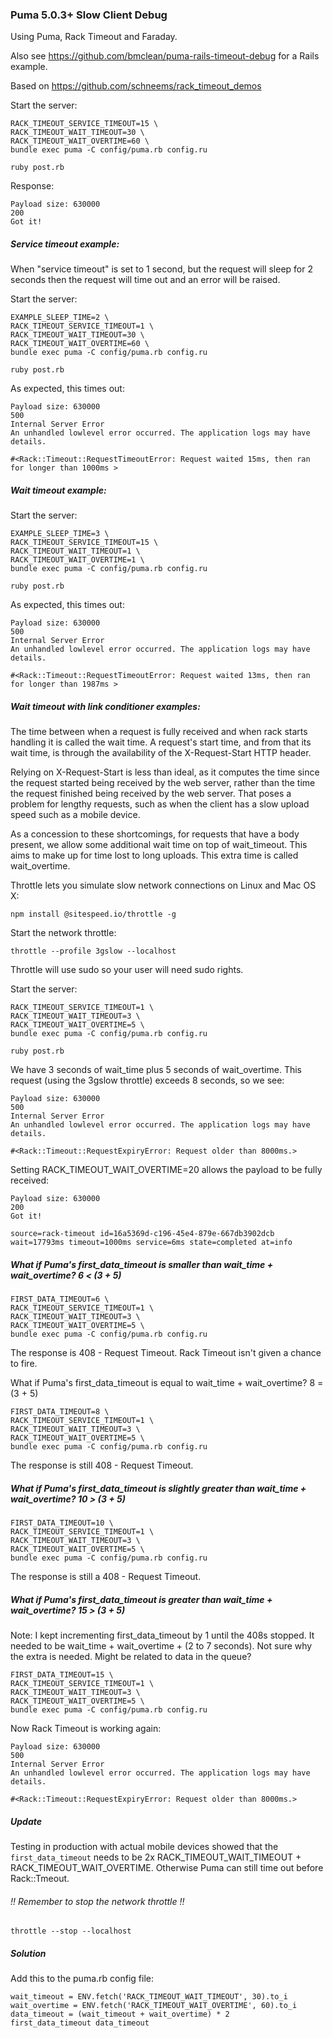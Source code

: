 ### Puma 5.0.3+ Slow Client Debug

Using Puma, Rack Timeout and Faraday.

Also see https://github.com/bmclean/puma-rails-timeout-debug for a Rails example.

Based on https://github.com/schneems/rack_timeout_demos

Start the server:

    RACK_TIMEOUT_SERVICE_TIMEOUT=15 \
    RACK_TIMEOUT_WAIT_TIMEOUT=30 \ 
    RACK_TIMEOUT_WAIT_OVERTIME=60 \
    bundle exec puma -C config/puma.rb config.ru

    ruby post.rb

Response:

    Payload size: 630000
    200
    Got it!

##### Service timeout example:

When "service timeout" is set to 1 second, but the request will sleep for 2 seconds then the request will time out and an error will be raised.

Start the server:

    EXAMPLE_SLEEP_TIME=2 \
    RACK_TIMEOUT_SERVICE_TIMEOUT=1 \
    RACK_TIMEOUT_WAIT_TIMEOUT=30 \
    RACK_TIMEOUT_WAIT_OVERTIME=60 \
    bundle exec puma -C config/puma.rb config.ru

    ruby post.rb

As expected, this times out:

    Payload size: 630000
    500
    Internal Server Error
    An unhandled lowlevel error occurred. The application logs may have details.

    #<Rack::Timeout::RequestTimeoutError: Request waited 15ms, then ran for longer than 1000ms >

##### Wait timeout example:

Start the server:

    EXAMPLE_SLEEP_TIME=3 \
    RACK_TIMEOUT_SERVICE_TIMEOUT=15 \
    RACK_TIMEOUT_WAIT_TIMEOUT=1 \
    RACK_TIMEOUT_WAIT_OVERTIME=1 \
    bundle exec puma -C config/puma.rb config.ru

    ruby post.rb

As expected, this times out:

    Payload size: 630000
    500
    Internal Server Error
    An unhandled lowlevel error occurred. The application logs may have details.

    #<Rack::Timeout::RequestTimeoutError: Request waited 13ms, then ran for longer than 1987ms >

##### Wait timeout with link conditioner examples:

The time between when a request is fully received and when rack starts handling it is called 
the wait time. A request's start time, and from that its wait time, is through the availability 
of the X-Request-Start HTTP header.

Relying on X-Request-Start is less than ideal, as it computes the time since the request started 
being received by the web server, rather than the time the request finished being received by the 
web server. That poses a problem for lengthy requests, such as when the client has a slow upload 
speed such as a mobile device.

As a concession to these shortcomings, for requests that have a body present, we allow some 
additional wait time on top of wait_timeout. This aims to make up for time lost to long 
uploads. This extra time is called wait_overtime.

Throttle lets you simulate slow network connections on Linux and Mac OS X:   

    npm install @sitespeed.io/throttle -g

Start the network throttle:

    throttle --profile 3gslow --localhost

Throttle will use sudo so your user will need sudo rights.

Start the server:

    RACK_TIMEOUT_SERVICE_TIMEOUT=1 \
    RACK_TIMEOUT_WAIT_TIMEOUT=3 \
    RACK_TIMEOUT_WAIT_OVERTIME=5 \
    bundle exec puma -C config/puma.rb config.ru

    ruby post.rb

We have 3 seconds of wait_time plus 5 seconds of wait_overtime.
This request (using the 3gslow throttle) exceeds 8 seconds, so we see:

    Payload size: 630000
    500
    Internal Server Error
    An unhandled lowlevel error occurred. The application logs may have details.

    #<Rack::Timeout::RequestExpiryError: Request older than 8000ms.>

Setting RACK_TIMEOUT_WAIT_OVERTIME=20 allows the payload to be fully received:

    Payload size: 630000
    200
    Got it!

    source=rack-timeout id=16a5369d-c196-45e4-879e-667db3902dcb wait=17793ms timeout=1000ms service=6ms state=completed at=info

##### What if Puma's first_data_timeout is smaller than wait_time + wait_overtime? 6 < (3 + 5)

    FIRST_DATA_TIMEOUT=6 \
    RACK_TIMEOUT_SERVICE_TIMEOUT=1 \
    RACK_TIMEOUT_WAIT_TIMEOUT=3 \
    RACK_TIMEOUT_WAIT_OVERTIME=5 \
    bundle exec puma -C config/puma.rb config.ru

The response is 408 - Request Timeout. Rack Timeout isn't given a chance to fire.

What if Puma's first_data_timeout is equal to wait_time + wait_overtime? 8 = (3 + 5)

    FIRST_DATA_TIMEOUT=8 \
    RACK_TIMEOUT_SERVICE_TIMEOUT=1 \
    RACK_TIMEOUT_WAIT_TIMEOUT=3 \
    RACK_TIMEOUT_WAIT_OVERTIME=5 \
    bundle exec puma -C config/puma.rb config.ru

The response is still 408 - Request Timeout.

##### What if Puma's first_data_timeout is slightly greater than wait_time + wait_overtime? 10 > (3 + 5)

    FIRST_DATA_TIMEOUT=10 \
    RACK_TIMEOUT_SERVICE_TIMEOUT=1 \
    RACK_TIMEOUT_WAIT_TIMEOUT=3 \
    RACK_TIMEOUT_WAIT_OVERTIME=5 \
    bundle exec puma -C config/puma.rb config.ru

The response is still a 408 - Request Timeout.

##### What if Puma's first_data_timeout is greater than wait_time + wait_overtime? 15 > (3 + 5)

Note: I kept incrementing first_data_timeout by 1 until the 408s stopped.
It needed to be wait_time + wait_overtime + (2 to 7 seconds). Not sure why the extra is needed. 
Might be related to data in the queue?

    FIRST_DATA_TIMEOUT=15 \
    RACK_TIMEOUT_SERVICE_TIMEOUT=1 \
    RACK_TIMEOUT_WAIT_TIMEOUT=3 \
    RACK_TIMEOUT_WAIT_OVERTIME=5 \
    bundle exec puma -C config/puma.rb config.ru

Now Rack Timeout is working again:

    Payload size: 630000
    500
    Internal Server Error
    An unhandled lowlevel error occurred. The application logs may have details.

    #<Rack::Timeout::RequestExpiryError: Request older than 8000ms.>

##### Update

Testing in production with actual mobile devices showed that the `first_data_timeout` needs to
be 2x RACK_TIMEOUT_WAIT_TIMEOUT + RACK_TIMEOUT_WAIT_OVERTIME. Otherwise Puma can still time out
before Rack::Tmeout.

###### !! Remember to stop the network throttle !!

    throttle --stop --localhost

##### Solution

Add this to the puma.rb config file:

    wait_timeout = ENV.fetch('RACK_TIMEOUT_WAIT_TIMEOUT', 30).to_i
    wait_overtime = ENV.fetch('RACK_TIMEOUT_WAIT_OVERTIME', 60).to_i
    data_timeout = (wait_timeout + wait_overtime) * 2
    first_data_timeout data_timeout
